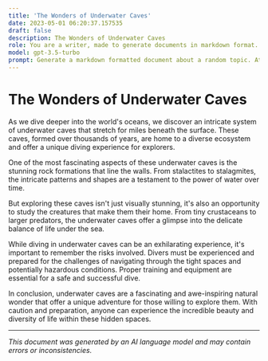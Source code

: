 ```yaml
---
title: 'The Wonders of Underwater Caves'
date: 2023-05-01 06:20:37.157535
draft: false
description: The Wonders of Underwater Caves
role: You are a writer, made to generate documents in markdown format. It is very important that all of the documents you generate are in valid markdown format.
model: gpt-3.5-turbo
prompt: Generate a markdown formatted document about a random topic. At the bottom, include a disclaimer explaining that the document was generated by you. The first line of the document should be the title. Make sure that the entire document is in proper markdown format, using a mix of various tags to make the document visually appealing.
---
```


# The Wonders of Underwater Caves

As we dive deeper into the world's oceans, we discover an intricate system of underwater caves that stretch for miles beneath the surface. These caves, formed over thousands of years, are home to a diverse ecosystem and offer a unique diving experience for explorers. 

One of the most fascinating aspects of these underwater caves is the stunning rock formations that line the walls. From stalactites to stalagmites, the intricate patterns and shapes are a testament to the power of water over time. 

But exploring these caves isn't just visually stunning, it's also an opportunity to study the creatures that make them their home. From tiny crustaceans to larger predators, the underwater caves offer a glimpse into the delicate balance of life under the sea. 

While diving in underwater caves can be an exhilarating experience, it's important to remember the risks involved. Divers must be experienced and prepared for the challenges of navigating through the tight spaces and potentially hazardous conditions. Proper training and equipment are essential for a safe and successful dive. 

In conclusion, underwater caves are a fascinating and awe-inspiring natural wonder that offer a unique adventure for those willing to explore them. With caution and preparation, anyone can experience the incredible beauty and diversity of life within these hidden spaces.

---

*This document was generated by an AI language model and may contain errors or inconsistencies.*